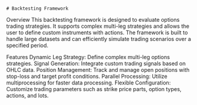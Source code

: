                                                                                                                               # Backtesting Framework
Overview
This backtesting framework is designed to evaluate options trading strategies. It supports complex multi-leg strategies and allows the user to define custom instruments with actions. The framework is built to handle large datasets and can efficiently simulate trading scenarios over a specified period.

Features
Dynamic Leg Strategy: Define complex multi-leg options strategies.
Signal Generation: Integrate custom trading signals based on OHLC data.
Position Management: Track and manage open positions with stop-loss and target profit conditions.
Parallel Processing: Utilize multiprocessing for faster data processing.
Flexible Configuration: Customize trading parameters such as strike price parts, option types, actions, and lots.
